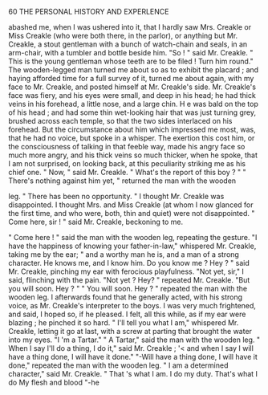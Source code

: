 60            THE PERSONAL HISTORY AND EXPERLENCE

abashed me, when I was ushered into it, that I hardly saw Mrs. Creakle
or Miss Creakle (who were both there, in the parlor), or anything but
Mr. Creakle, a stout gentleman with a bunch of watch-chain and seals, in
an arm-chair, with a tumbler and bottle beside him.
   "So ! " said Mr. Creakle. " This is the young gentleman whose teeth
are to be filed ! Turn him round."
   The wooden-legged man turned me about so as to exhibit the placard ;
and haying afforded time for a full survey of it, turned me about again,
with my face to Mr. Creakle, and posted himself at Mr. Creakle's side.
Mr. Creakle's face was fiery, and his eyes were small, and deep in his
head; he had thick veins in his forehead, a little nose, and a large chin.
H e was bald on the top of his head ; and had some thin wet-looking hair
that was just turning grey, brushed across each temple, so that the two
sides interlaced on his forehead. But the circumstance about him which
impressed me most, was, that he had no voice, but spoke in a whisper.
The exertion this cost him, or the consciousness of talking in that feeble
way, made his angry face so much more angry, and his thick veins so
much thicker, when he spoke, that I am not surprised, on looking back,
at this peculiarity striking me as his chief one.
   " Now, " said Mr. Creakle. " What's the report of this boy ? "
   " There's nothing against him yet, " returned the man with the wooden

leg. " There has been no opportunity. "
   I thought Mr. Creakle was disappointed. I thought Mrs. and Miss
Creakle (at whom I now glanced for the first time, and who were, both,
thin and quiet) were not disappointed.
   " Come here, sir ! " said Mr. Creakle, beckoning to me.

   " Come here ! " said the man with the wooden leg, repeating the
gesture.
   "I have the happiness of knowing your father-in-law," whispered
Mr. Creakle, taking me by the ear; " and a worthy man he is, and a
man of a strong character. He knows me, and I know him. Do you
know me ? Hey ? " said Mr. Creakle, pinching my ear with ferocious
playfulness.
   "Not yet, sir," I said, flinching with the pain.
   "Not yet ? Hey? " repeated Mr. Creakle. "But you will soon. Hey ? "
   " You will soon.     Hey ? " repeated the man with the wooden leg. I
afterwards found that he generally acted, with his strong voice, as
Mr. Creakle's interpreter to the boys.
   I was very much frightened, and said, I hoped so, if he pleased. I felt,
all this while, as if my ear were blazing ; he pinched it so hard.
   " I'll tell you what I am," whispered Mr. Creakle, letting it go at last,
with a screw at parting that brought the water into my eyes. "I 'm a
Tartar."
   " A Tartar," said the man with the wooden leg.
   " When I say I'll do a thing, I do it," said Mr. Creakle ; '&lt; and when
I say I will have a thing done, I will have it done."
   "-Will have a thing done, I will have it done," repeated the man
with the wooden leg.
   " I am a determined character," said Mr. Creakle. " That 's what I
 am. I do my duty. That's what I do My flesh and blood "-he
